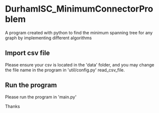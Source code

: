 # DurhamISC_MinimumConnectorProblem
A program created with python to find the minimum spanning tree for any graph by implementing different algorithms

## Import csv file
Please ensure your csv is located in the 'data' folder, and you may change the file name in the program in 'util/config.py' read_csv_file.

## Run the program
Please run the program in 'main.py'

Thanks
